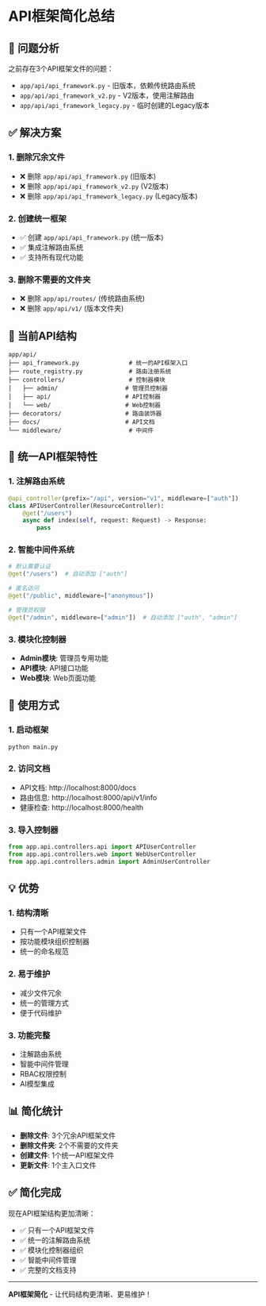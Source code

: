# API框架简化总结

## 🎯 问题分析

之前存在3个API框架文件的问题：
- `app/api/api_framework.py` - 旧版本，依赖传统路由系统
- `app/api/api_framework_v2.py` - V2版本，使用注解路由
- `app/api/api_framework_legacy.py` - 临时创建的Legacy版本

## ✅ 解决方案

### 1. 删除冗余文件
- ❌ 删除 `app/api/api_framework.py` (旧版本)
- ❌ 删除 `app/api/api_framework_v2.py` (V2版本)
- ❌ 删除 `app/api/api_framework_legacy.py` (Legacy版本)

### 2. 创建统一框架
- ✅ 创建 `app/api/api_framework.py` (统一版本)
- ✅ 集成注解路由系统
- ✅ 支持所有现代功能

### 3. 删除不需要的文件夹
- ❌ 删除 `app/api/routes/` (传统路由系统)
- ❌ 删除 `app/api/v1/` (版本文件夹)

## 📁 当前API结构

```
app/api/
├── api_framework.py              # 统一的API框架入口
├── route_registry.py             # 路由注册系统
├── controllers/                  # 控制器模块
│   ├── admin/                   # 管理员控制器
│   ├── api/                     # API控制器
│   └── web/                     # Web控制器
├── decorators/                  # 路由装饰器
├── docs/                        # API文档
└── middleware/                   # 中间件
```

## 🎯 统一API框架特性

### 1. 注解路由系统
```python
@api_controller(prefix="/api", version="v1", middleware=["auth"])
class APIUserController(ResourceController):
    @get("/users")
    async def index(self, request: Request) -> Response:
        pass
```

### 2. 智能中间件系统
```python
# 默认需要认证
@get("/users")  # 自动添加 ["auth"]

# 匿名访问
@get("/public", middleware=["anonymous"])

# 管理员权限
@get("/admin", middleware=["admin"])  # 自动添加 ["auth", "admin"]
```

### 3. 模块化控制器
- **Admin模块**: 管理员专用功能
- **API模块**: API接口功能  
- **Web模块**: Web页面功能

## 🚀 使用方式

### 1. 启动框架
```bash
python main.py
```

### 2. 访问文档
- API文档: http://localhost:8000/docs
- 路由信息: http://localhost:8000/api/v1/info
- 健康检查: http://localhost:8000/health

### 3. 导入控制器
```python
from app.api.controllers.api import APIUserController
from app.api.controllers.web import WebUserController
from app.api.controllers.admin import AdminUserController
```

## 💡 优势

### 1. 结构清晰
- 只有一个API框架文件
- 按功能模块组织控制器
- 统一的命名规范

### 2. 易于维护
- 减少文件冗余
- 统一的管理方式
- 便于代码维护

### 3. 功能完整
- 注解路由系统
- 智能中间件管理
- RBAC权限控制
- AI模型集成

## 📊 简化统计

- **删除文件**: 3个冗余API框架文件
- **删除文件夹**: 2个不需要的文件夹
- **创建文件**: 1个统一API框架文件
- **更新文件**: 1个主入口文件

## ✅ 简化完成

现在API框架结构更加清晰：
- ✅ 只有一个API框架文件
- ✅ 统一的注解路由系统
- ✅ 模块化控制器组织
- ✅ 智能中间件管理
- ✅ 完整的文档支持

---

**API框架简化** - 让代码结构更清晰、更易维护！